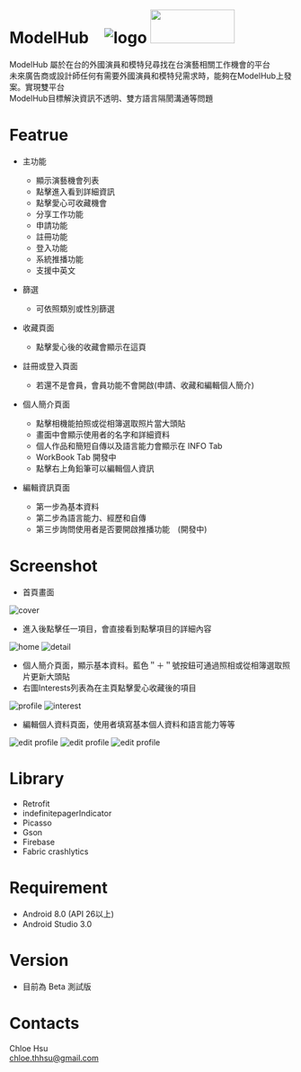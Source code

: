 # ModelHub　![logo](image/modelhub.png) [<img src="image/google-play-badge.png" width="150" height="60">](https://play.google.com/store/apps/details?id=thhsu.chloe.ModelHub)　
ModelHub 屬於在台的外國演員和模特兒尋找在台演藝相關工作機會的平台<br />
未來廣告商或設計師任何有需要外國演員和模特兒需求時，能夠在ModelHub上發案。實現雙平台<br />
ModelHub目標解決資訊不透明、雙方語言隔閡溝通等問題<br />


# Featrue
* 主功能
  * 顯示演藝機會列表
  * 點擊進入看到詳細資訊
  * 點擊愛心可收藏機會
  * 分享工作功能
  * 申請功能
  * 註冊功能
  * 登入功能
  * 系統推播功能
  * 支援中英文
  
* 篩選
  * 可依照類別或性別篩選

* 收藏頁面
  * 點擊愛心後的收藏會顯示在這頁

* 註冊或登入頁面
  * 若還不是會員，會員功能不會開啟(申請、收藏和編輯個人簡介)


* 個人簡介頁面
  * 點擊相機能拍照或從相簿選取照片當大頭貼
  * 畫面中會顯示使用者的名字和詳細資料
  * 個人作品和簡短自傳以及語言能力會顯示在 INFO Tab
  * WorkBook Tab 開發中
  * 點擊右上角鉛筆可以編輯個人資訊

* 編輯資訊頁面
  * 第一步為基本資料
  * 第二步為語言能力、經歷和自傳
  * 第三步詢問使用者是否要開啟推播功能　(開發中)

# Screenshot
* 首頁畫面

![cover](image/cover.jpg)

* 進入後點擊任一項目，會直接看到點擊項目的詳細內容

![home](image/opportunities.jpg)
![detail](image/detail.jpg)

* 個人簡介頁面，顯示基本資料。藍色＂＋＂號按鈕可通過照相或從相簿選取照片更新大頭貼
* 右圖Interests列表為在主頁點擊愛心收藏後的項目

![profile](image/profile.jpg)
![interest](image/interest.jpg)

* 編輯個人資料頁面，使用者填寫基本個人資料和語言能力等等

![edit profile](image/edited1.jpg)
![edit profile](image/edited2.jpg)
![edit profile](image/edited3.jpg)


  

# Library
* Retrofit
* indefinitepagerIndicator
* Picasso
* Gson
* Firebase
* Fabric crashlytics


# Requirement
* Android 8.0 (API 26以上)
* Android Studio 3.0

# Version
* 目前為 Beta 測試版
 

# Contacts
Chloe Hsu <br />
chloe.thhsu@gmail.com
